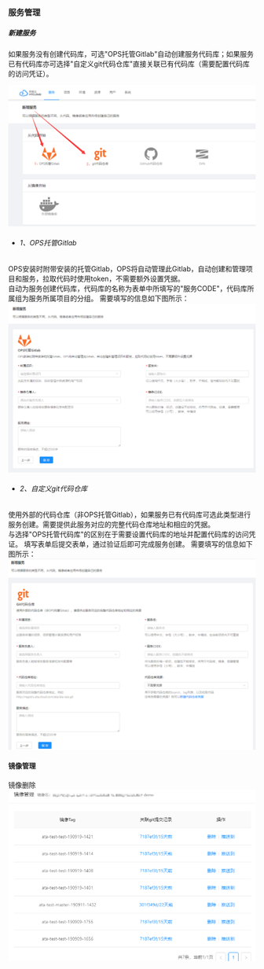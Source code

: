 ### 服务管理

##### 新建服务

如果服务没有创建代码库，可选"OPS托管Gitlab"自动创建服务代码库；如果服务已有代码库亦可选择"自定义git代码仓库"直接关联已有代码库（需要配置代码库的访问凭证）。

![](/assets/服务-新建服务方式.png)
- ###### 1、OPS托管Gitlab

OPS安装时附带安装的托管Gitlab，OPS将自动管理此Gitlab，自动创建和管理项目和服务，拉取代码时使用token，不需要额外设置凭据。
<br>
自动为服务创建代码库，代码库的名称为表单中所填写的"服务CODE"，代码库所属组为服务所属项目的分组。
需要填写的信息如下图所示：
![](/assets/服务-从ops托管gitlab新建.png)

- ###### 2、自定义git代码仓库
使用外部的代码仓库（非OPS托管Gitlab），如果服务已有代码库可选此类型进行服务创建。需要提供此服务对应的完整代码仓库地址和相应的凭据。
<br>
与选择"OPS托管代码库"的区别在于需要设置代码库的地址并配置代码库的访问凭证。
填写表单后提交表单，通过验证后即可完成服务创建。
需要填写的信息如下图所示：
![](/assets/服务-从外部git代码仓库新建.png)


#### 镜像管理
镜像删除
![](/assets/镜像删除.gif)